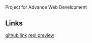 # 
Project for Advance Web Development

## Links
[github link](https://github.com/jyybril/lubotics)
[repl preview](https://lubotics.jyybril.repl.co/)



